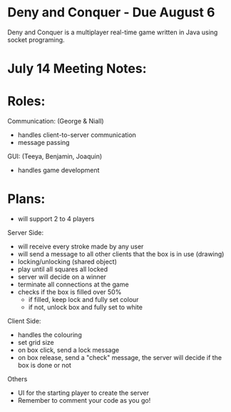 # Deny and Conquer - Due August 6

Deny and Conquer is a multiplayer real-time game written in Java using socket programing.

# July 14 Meeting Notes: 

# Roles: 
Communication: (George & Niall)
- handles client-to-server communication
- message passing

GUI: (Teeya, Benjamin, Joaquin)
- handles game development

# Plans:
- will support 2 to 4 players

Server Side: 
- will receive every stroke made by any user
- will send a message to all other clients that the box is in use (drawing)
- locking/unlocking (shared object)
- play until all squares all locked
- server will decide on a winner
- terminate all connections at the game
- checks if the box is filled over 50%
  - if filled, keep lock and fully set colour
  - if not, unlock box and fully set to white

Client Side:
- handles the colouring
- set grid size
- on box click, send a lock message
- on box release, send a "check" message, the server will decide if the box is done or not

Others
- UI for the starting player to create the server
- Remember to comment your code as you go!


  

